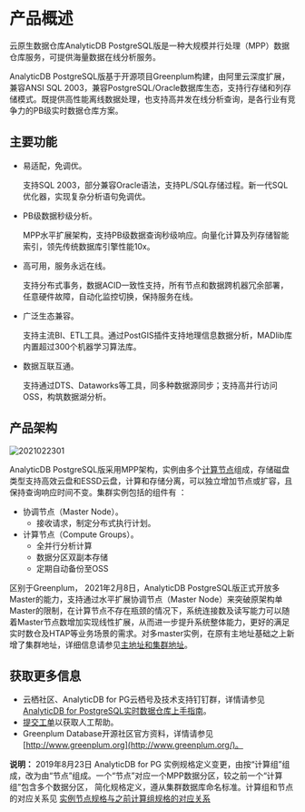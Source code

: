 # 产品概述

云原生数据仓库AnalyticDB PostgreSQL版是一种大规模并行处理（MPP）数据仓库服务，可提供海量数据在线分析服务。

AnalyticDB PostgreSQL版基于开源项目Greenplum构建，由阿里云深度扩展，兼容ANSI SQL 2003，兼容PostgreSQL/Oracle数据库生态，支持行存储和列存储模式。既提供高性能离线数据处理，也支持高并发在线分析查询，是各行业有竞争力的PB级实时数据仓库方案。

## 主要功能

-   易适配，免调优。

    支持SQL 2003，部分兼容Oracle语法，支持PL/SQL存储过程。新一代SQL优化器，实现复杂分析语句免调优。

-   PB级数据秒级分析。

    MPP水平扩展架构，支持PB级数据查询秒级响应。向量化计算及列存储智能索引，领先传统数据库引擎性能10x。

-   高可用，服务永远在线。

    支持分布式事务，数据ACID一致性支持，所有节点和数据跨机器冗余部署，任意硬件故障，自动化监控切换，保持服务在线。

-   广泛生态兼容。

    支持主流BI、ETL工具。通过PostGIS插件支持地理信息数据分析，MADlib库内置超过300个机器学习算法库。

-   数据互联互通。

    支持通过DTS、Dataworks等工具，同多种数据源同步；支持高并行访问OSS，构筑数据湖分析。


## 产品架构

![2021022301](https://static-aliyun-doc.oss-accelerate.aliyuncs.com/assets/img/zh-CN/5451604161/p242580.png)

AnalyticDB PostgreSQL版采用MPP架构，实例由多个[计算节点](/intl.zh-CN/产品简介/名词解释.md)组成，存储磁盘类型支持高效云盘和ESSD云盘，计算和存储分离，可以独立增加节点或扩容，且保持查询响应时间不变。集群实例包括的组件有 ：

-   协调节点（Master Node）。
    -   接收请求，制定分布式执行计划。
-   计算节点（Compute Groups）。
    -   全并行分析计算
    -   数据分区双副本存储
    -   定期自动备份至OSS

区别于Greenplum， 2021年2月8日，AnalyticDB PostgreSQL版正式开放多Master的能力，支持通过水平扩展协调节点（Master Node）来突破原架构单Master的限制，在计算节点不存在瓶颈的情况下，系统连接数及读写能力可以随着Master节点数增加实现线性扩展，从而进一步提升系统整体能力，更好的满足实时数仓及HTAP等业务场景的需求。对多master实例，在原有主地址基础之上新增了集群地址，详细信息请参见[主地址和集群地址](/intl.zh-CN/实例管理/网络连接/主地址和集群地址.md)。

## 获取更多信息

-   云栖社区、AnalyticDB for PG云栖号及技术支持钉钉群，详情请参见[AnalyticDB for PostgreSQL实时数据仓库上手指南](https://yq.aliyun.com/articles/696196)。
-   [提交工单](https://workorder.console.aliyun.com/console.htm#/ticket/add?productCode=gpdb)以获取人工帮助。
-   Greenplum Database开源社区官方资料，详情请参见[http://www.greenplum.org](http://www.greenplum.org/)。

**说明：** 2019年8月23日 AnalyticDB for PG 实例规格定义变更，由按“计算组”组成，改为由“节点”组成。一个“节点”对应一个MPP数据分区，较之前一个“计算组”包含多个数据分区， 简化规格定义，遵从集群数据库命名标准。计算组和节点的对应关系见 [实例节点规格与之前计算组规格的对应关系](https://www.alibabacloud.com/product/hybriddb-postgresql/pricing)

